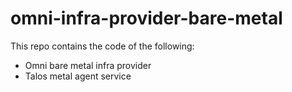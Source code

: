 # omni-infra-provider-bare-metal

This repo contains the code of the following:

- Omni bare metal infra provider
- Talos metal agent service
